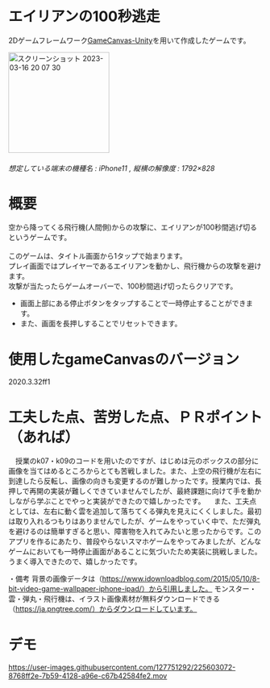 # エイリアンの100秒逃走
2Dゲームフレームワーク[GameCanvas-Unity](https://sfc-sdp.github.io/GameCanvas-Unity/)を用いて作成したゲームです。

<img width="200" alt="スクリーンショット 2023-03-16 20 07 30" src="https://user-images.githubusercontent.com/127751292/225598927-1906c86d-b9e8-409b-8c41-4d49c343621b.png">

###### 想定している端末の機種名 : iPhone11 , 縦横の解像度 : 1792×828

# 概要
空から降ってくる飛行機(人間側)からの攻撃に、エイリアンが100秒間逃げ切るというゲームです。<br><br>
このゲームは、タイトル画面から1タップで始まります。<br>プレイ画面ではプレイヤーであるエイリアンを動かし、飛行機からの攻撃を避けます。
<br>攻撃が当たったらゲームオーバーで、100秒間逃げ切ったらクリアです。

+ 画面上部にある停止ボタンをタップすることで一時停止することができます。
+ また、画面を長押しすることでリセットできます。

# 使用したgameCanvasのバージョン
2020.3.32ff1

# 工夫した点、苦労した点、ＰＲポイント（あれば）
　授業のk07・k09のコードを用いたのですが、はじめは元のボックスの部分に画像を当てはめるところからとても苦戦しました。また、上空の飛行機が左右に到達したら反転し、画像の向きも変更するのが難しかったです。授業内では、長押しで再開の実装が難しくできていませんでしたが、最終課題に向けて手を動かしながら学ぶことでやっと実装ができたので嬉しかったです。
　また、工夫点としては、左右に動く雲を追加して落ちてくる弾丸を見えにくくしました。最初は取り入れるつもりはありませんでしたが、ゲームをやっていく中で、ただ弾丸を避けるのは簡単すぎると思い、障害物を入れてみたいと思ったからです。このアプリを作るにあたり、普段やらないスマホゲームをやってみましたが、どんなゲームにおいても一時停止画面があることに気づいたため実装に挑戦しました。うまく導入できたので、嬉しかったです。

・備考
背景の画像データは（https://www.idownloadblog.com/2015/05/10/8-bit-video-game-wallpaper-iphone-ipad/）から引用しました。
モンスター・雲・弾丸・飛行機は、イラスト画像素材が無料ダウンロードできる（https://ja.pngtree.com/）からダウンロードしています。

# デモ


https://user-images.githubusercontent.com/127751292/225603072-8768ff2e-7b59-4128-a96e-c67b42584fe2.mov


